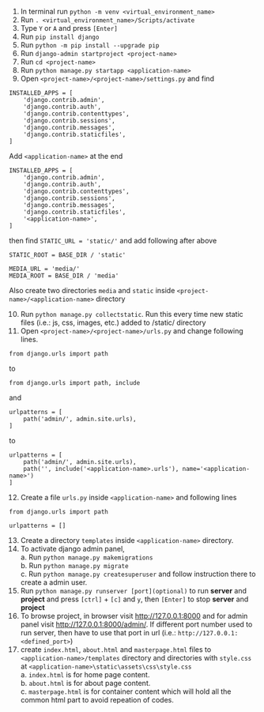 1. In terminal run ``python -m venv <virtual_environment_name>``
2. Run ``. <virtual_environment_name>/Scripts/activate``
3. Type `Y` or `A` and press ``[Enter]``
4. Run ``pip install django``
5. Run ``python -m pip install --upgrade pip``
6. Run ``django-admin startproject <project-name>``
7. Run ``cd <project-name>``
8. Run ``python manage.py startapp <application-name>``
9. Open ``<project-name>/<project-name>/settings.py`` and find
```
INSTALLED_APPS = [
    'django.contrib.admin',
    'django.contrib.auth',
    'django.contrib.contenttypes',
    'django.contrib.sessions',
    'django.contrib.messages',
    'django.contrib.staticfiles',
]
```
Add ``<application-name>`` at the end
```
INSTALLED_APPS = [
    'django.contrib.admin',
    'django.contrib.auth',
    'django.contrib.contenttypes',
    'django.contrib.sessions',
    'django.contrib.messages',
    'django.contrib.staticfiles',
    '<application-name>',
]
```

then find ``STATIC_URL = 'static/'``
and add following after above
```
STATIC_ROOT = BASE_DIR / 'static'

MEDIA_URL = 'media/'
MEDIA_ROOT = BASE_DIR / 'media'
```
Also create two directories `media` and `static` inside `<project-name>/<application-name>` directory

10. Run `python manage.py collectstatic`. Run this every time new static files (i.e.: js, css, images, etc.) added to /static/ directory
11. Open `<project-name>/<project-name>/urls.py` and change following lines.
```
from django.urls import path
```
to
```
from django.urls import path, include
```
and
```
urlpatterns = [
    path('admin/', admin.site.urls),
]
```
to
```
urlpatterns = [
    path('admin/', admin.site.urls),
    path('', include('<application-name>.urls'), name='<application-name>')
]
```
12. Create a file `urls.py` inside `<application-name>` and following lines
```
from django.urls import path

urlpatterns = []
```
13. Create a directory `templates` inside `<application-name>` directory.
14. To activate django admin panel,
    <br/>a. Run `python manage.py makemigrations`
    <br/>b. Run `python manage.py migrate`
    <br/>c. Run `python manage.py createsuperuser` and follow instruction there to create a admin user.
15. Run ``python manage.py runserver [port](optional)`` to run **server** and **project** and press ``[ctrl]`` + ``[c]`` and `y`, then ``[Enter]`` to stop **server** and **project**
16. To browse project, in browser visit http://127.0.0.1:8000 and for admin panel visit http://127.0.0.1:8000/admin/. If different port number used to run server, then have to use that port in url (i.e.: `http://127.0.0.1:<defined_port>`)
17. create `index.html`, `about.html` and `masterpage.html` files to `<application-name>/templates` directory and directories with `style.css` at `<application-name>\static\assets\css\style.css`
    <br/>a. `index.html` is for home page content.
    <br/>b. `about.html` is for about page content.
    <br/>c. `masterpage.html` is for container content which will hold all the common html part to avoid repeation of codes.